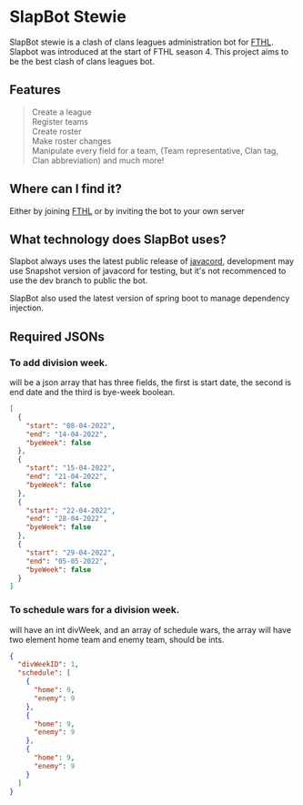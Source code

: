 # SlapBot Stewie
SlapBot stewie is a clash of clans leagues administration bot for [FTHL]().
Slapbot was introduced at the start of FTHL season 4. This project aims to be the best 
clash of clans leagues bot.

## Features
> Create a league<br />
> Register teams <br />
> Create roster <br />
> Make roster changes <br />
> Manipulate every field for a team, (Team representative, Clan tag, Clan abbreviation)
 and much more!


## Where can I find it?
Either by joining [FTHL](https://discord.gg/x5jKUVkMWm) or by inviting the bot to your own server

## What technology does SlapBot uses?
Slapbot always uses the latest public release of [javacord](https://javacord.org/), development may use 
Snapshot version of javacord for testing, but it's not recommenced to use the dev branch to 
public the bot.

SlapBot also used the latest version of spring boot to manage dependency injection.


## Required JSONs
### To add division week.
will be a json array that has three fields, the first is start date, the second is end date and the third is bye-week boolean.
```json
[
  {
    "start": "08-04-2022",
    "end": "14-04-2022",
    "byeWeek": false
  },
  {
    "start": "15-04-2022",
    "end": "21-04-2022",
    "byeWeek": false
  },
  {
    "start": "22-04-2022",
    "end": "28-04-2022",
    "byeWeek": false
  },
  {
    "start": "29-04-2022",
    "end": "05-05-2022",
    "byeWeek": false
  }
]
```
### To schedule wars for a division week. 
will have an int divWeek, and an array of schedule wars, the array will have two element home team and enemy team, should be ints.
```json
{
  "divWeekID": 1,
  "schedule": [
    {
      "home": 9,
      "enemy": 9
    },
    {
      "home": 9,
      "enemy": 9
    },
    {
      "home": 9,
      "enemy": 9
    }
  ]
}
```
